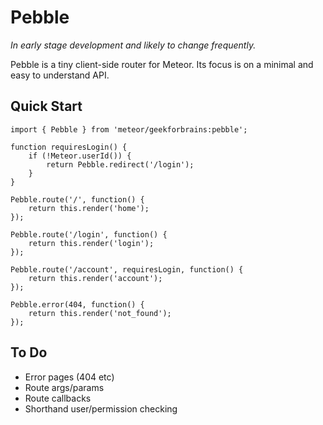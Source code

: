 Pebble
======

*In early stage development and likely to change frequently.*

Pebble is a tiny client-side router for Meteor. Its focus is on a minimal and
easy to understand API.


Quick Start
-----------

```
import { Pebble } from 'meteor/geekforbrains:pebble';

function requiresLogin() {
    if (!Meteor.userId()) {
        return Pebble.redirect('/login');
    }
}

Pebble.route('/', function() {
    return this.render('home');
});

Pebble.route('/login', function() {
    return this.render('login');  
});

Pebble.route('/account', requiresLogin, function() {
    return this.render('account');
});

Pebble.error(404, function() {
    return this.render('not_found');  
});
```

To Do
-----
- Error pages (404 etc)
- Route args/params
- Route callbacks
- Shorthand user/permission checking